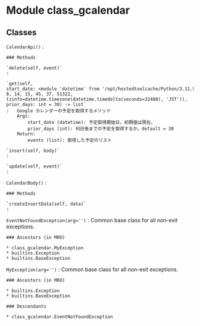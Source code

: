 Module class_gcalendar
======================

Classes
-------

`CalendarApi()`
:   

    ### Methods

    `delete(self, event)`
    :

    `get(self, start_date: <module 'datetime' from '/opt/hostedtoolcache/Python/3.11.9/x64/lib/python3.11/datetime.py'> = datetime.datetime(2024, 8, 14, 15, 45, 37, 51322, tzinfo=datetime.timezone(datetime.timedelta(seconds=32400), 'JST')), prior_days: int = 30) ‑> list`
    :   Google カレンダーの予定を取得するメソッド
        Args:
            start_date (datetime): 予定取得開始日。初期値は現在。
            prior_days (int): 何日後までの予定を取得するか。default = 30
        Return:
            events (list): 取得した予定のリスト

    `insert(self, body)`
    :

    `update(self, event)`
    :

`CalendarBody()`
:   

    ### Methods

    `createInsertData(self, data)`
    :

`EventNotFoundException(arg='')`
:   Common base class for all non-exit exceptions.

    ### Ancestors (in MRO)

    * class_gcalendar.MyException
    * builtins.Exception
    * builtins.BaseException

`MyException(arg='')`
:   Common base class for all non-exit exceptions.

    ### Ancestors (in MRO)

    * builtins.Exception
    * builtins.BaseException

    ### Descendants

    * class_gcalendar.EventNotFoundException